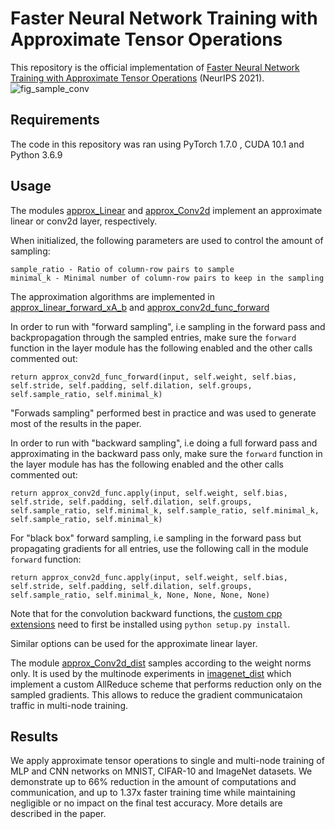 # Faster Neural Network Training with Approximate Tensor Operations

This repository is the official implementation of [Faster Neural Network Training with Approximate Tensor Operations](https://arxiv.org/abs/1805.08079) (NeurIPS 2021). 
![fig_sample_conv](https://user-images.githubusercontent.com/18640225/137972406-9f759402-e8a1-4715-b85a-33258c8dbb9e.png)

## Requirements

The code in this repository was ran using PyTorch 1.7.0 , CUDA 10.1 and Python 3.6.9

## Usage

The modules [approx_Linear](src/pytorch/approx_mul_pytorch/modules/approx_Linear.py) and [approx_Conv2d](src/pytorch/approx_mul_pytorch/modules/approx_Conv2d.py) implement an approximate linear or conv2d layer, respectively. 

When initialized, the following parameters are used to control the amount of sampling:

```
sample_ratio - Ratio of column-row pairs to sample
minimal_k - Minimal number of column-row pairs to keep in the sampling
```

The approximation algorithms are implemented in [approx_linear_forward_xA_b](src/pytorch/approx_mul_pytorch/functional/approx_linear.py) and [approx_conv2d_func_forward](src/pytorch/approx_mul_pytorch/functional/approx_conv2d.py)

In order to run with "forward sampling", i.e sampling in the forward pass and backpropagation through the sampled entries, make sure the ```forward``` function in the layer module has the following enabled and the other calls commented out:
```
return approx_conv2d_func_forward(input, self.weight, self.bias, self.stride, self.padding, self.dilation, self.groups, self.sample_ratio, self.minimal_k)
```

"Forwads sampling" performed best in practice and was used to generate most of the results in the paper.

In order to run with "backward sampling", i.e doing a full forward pass and approximating in the backward pass only, make sure the ```forward``` function in the layer module has has the following enabled and the other calls commented out:
```
return approx_conv2d_func.apply(input, self.weight, self.bias, self.stride, self.padding, self.dilation, self.groups, self.sample_ratio, self.minimal_k, self.sample_ratio, self.minimal_k, self.sample_ratio, self.minimal_k)
```

For "black box" forward sampling, i.e sampling in the forward pass but propagating gradients for all entries, use the following call in the module ```forward``` function:
```
return approx_conv2d_func.apply(input, self.weight, self.bias, self.stride, self.padding, self.dilation, self.groups, self.sample_ratio, self.minimal_k, None, None, None, None)
```

Note that for the convolution backward functions, the [custom cpp extensions](src/pytorch/cpp) need to first be installed using ```python setup.py install```.


Similar options can be used for the approximate linear layer.

The module [approx_Conv2d_dist](src/pytorch/approx_mul_pytorch/modules/approx_Conv2d_dist.py) samples according to the weight norms only. It is used by the multinode experiments in [imagenet_dist](src/pytorch/imagenet_dist) which implement a custom AllReduce scheme that performs reduction only on the sampled gradients. This allows to reduce the gradient communicataion traffic in multi-node training. 


## Results

We apply approximate tensor operations to single and multi-node training of MLP and CNN networks on MNIST, CIFAR-10 and ImageNet datasets. We demonstrate up to 66\% reduction in the amount of computations and communication, and up to 1.37x faster training time while maintaining negligible or no impact on the final test accuracy. More details are described in the paper.
